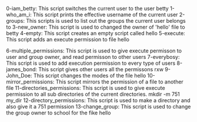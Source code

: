 0-iam_betty: This script switches the current user to the user betty
1-who_am_i: This script prints the effective username of the current user
2-groups: This scripts is used to list out the groups the current user belongs to
3-new_owner: This script is used to changed the owner of 'hello' file to betty
4-empty: This script creates an empty script called hello
5-execute: This script adds an execute permission to file hello

6-multiple_permissions: This script is used to give execute permisson to user and group owner, and read permisson to other users
7-everybosy: This script is used to add execution permission to every type of users
8-james_bond: This script gives other users all the permissons rxw
9-John_Doe: This script changes the modes of the file hello
10-mirror_permissions: This script mirrors the permission of a file to another file
11-directories_permissions: This script is used to give execute permission to all sub directories of the current directories.
mkdir -m 751 my_dir
12-directory_permissions: This script is used to make a directory and also give it a 751 permission
13-change_group: This script is used to change the group owner to school for the fike hello
